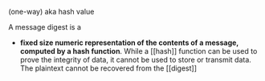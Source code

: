 (one-way) aka hash value

A message digest is a 
- **fixed size numeric representation of the contents of a message, computed by a hash function**.
While a [[hash]] function can be used to prove the integrity of data, it cannot be used to store or transmit data. The plaintext cannot be recovered from the [[digest]]